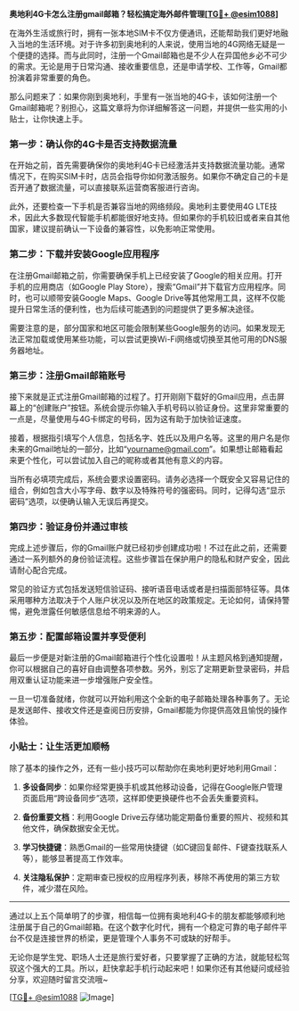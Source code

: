 **奥地利4G卡怎么注册gmail邮箱？轻松搞定海外邮件管理[[TG💪+ @esim1088](https://t.me/s/esim1088)]**

在海外生活或旅行时，拥有一张本地SIM卡不仅方便通讯，还能帮助我们更好地融入当地的生活环境。对于许多初到奥地利的人来说，使用当地的4G网络无疑是一个便捷的选择。而与此同时，注册一个Gmail邮箱也是不少人在异国他乡必不可少的需求。无论是用于日常沟通、接收重要信息，还是申请学校、工作等，Gmail都扮演着非常重要的角色。

那么问题来了：如果你刚到奥地利，手里有一张当地的4G卡，该如何注册一个Gmail邮箱呢？别担心，这篇文章将为你详细解答这一问题，并提供一些实用的小贴士，让你快速上手。

### **第一步：确认你的4G卡是否支持数据流量**

在开始之前，首先需要确保你的奥地利4G卡已经激活并支持数据流量功能。通常情况下，在购买SIM卡时，店员会指导你如何激活服务。如果你不确定自己的卡是否开通了数据流量，可以直接联系运营商客服进行咨询。

此外，还要检查一下手机是否兼容当地的网络频段。奥地利主要使用4G LTE技术，因此大多数现代智能手机都能很好地支持。但如果你的手机较旧或者来自其他国家，建议提前确认一下设备的兼容性，以免影响正常使用。

### **第二步：下载并安装Google应用程序**

在注册Gmail邮箱之前，你需要确保手机上已经安装了Google的相关应用。打开手机的应用商店（如Google Play Store），搜索“Gmail”并下载官方应用程序。同时，也可以顺带安装Google Maps、Google Drive等其他常用工具，这样不仅能提升日常生活的便利性，也为后续可能遇到的问题提供了更多解决途径。

需要注意的是，部分国家和地区可能会限制某些Google服务的访问。如果发现无法正常加载或使用某些功能，可以尝试更换Wi-Fi网络或切换至其他可用的DNS服务器地址。

### **第三步：注册Gmail邮箱账号**

接下来就是正式注册Gmail邮箱的过程了。打开刚刚下载好的Gmail应用，点击屏幕上的“创建账户”按钮。系统会提示你输入手机号码以验证身份。这里非常重要的一点是，尽量使用与4G卡绑定的号码，因为这有助于加快验证速度。

接着，根据指引填写个人信息，包括名字、姓氏以及用户名等。这里的用户名是你未来的Gmail地址的一部分，比如“yourname@gmail.com”。如果想让邮箱看起来更个性化，可以尝试加入自己的昵称或者其他有意义的内容。

当所有必填项完成后，系统会要求设置密码。请务必选择一个既安全又容易记住的组合，例如包含大小写字母、数字以及特殊符号的强密码。同时，记得勾选“显示密码”选项，以便确认输入无误后再提交。

### **第四步：验证身份并通过审核**

完成上述步骤后，你的Gmail账户就已经初步创建成功啦！不过在此之前，还需要通过一系列额外的身份验证流程。这些步骤旨在保护用户的隐私和财产安全，因此请耐心配合完成。

常见的验证方式包括发送短信验证码、接听语音电话或者是扫描面部特征等。具体采用哪种方法取决于个人账户状况以及所在地区的政策规定。无论如何，请保持警惕，避免泄露任何敏感信息给不明来源的人。

### **第五步：配置邮箱设置并享受便利**

最后一步便是对新注册的Gmail邮箱进行个性化设置啦！从主题风格到通知提醒，你可以根据自己的喜好自由调整各项参数。另外，别忘了定期更新登录密码，并启用双重认证功能来进一步增强账户安全性。

一旦一切准备就绪，你就可以开始利用这个全新的电子邮箱处理各种事务了。无论是发送邮件、接收文件还是查阅日历安排，Gmail都能为你提供高效且愉悦的操作体验。

### **小贴士：让生活更加顺畅**

除了基本的操作之外，还有一些小技巧可以帮助你在奥地利更好地利用Gmail：

1. **多设备同步**：如果你经常更换手机或其他移动设备，记得在Google账户管理页面启用“跨设备同步”选项，这样即使更换硬件也不会丢失重要资料。
   
2. **备份重要文档**：利用Google Drive云存储功能定期备份重要的照片、视频和其他文件，确保数据安全无忧。
   
3. **学习快捷键**：熟悉Gmail的一些常用快捷键（如C键回复邮件、F键查找联系人等），能够显著提高工作效率。

4. **关注隐私保护**：定期审查已授权的应用程序列表，移除不再使用的第三方软件，减少潜在风险。

---

通过以上五个简单明了的步骤，相信每一位拥有奥地利4G卡的朋友都能够顺利地注册属于自己的Gmail邮箱。在这个数字化时代，拥有一个稳定可靠的电子邮件平台不仅是连接世界的桥梁，更是管理个人事务不可或缺的好帮手。

无论你是学生党、职场人士还是旅行爱好者，只要掌握了正确的方法，就能轻松驾驭这个强大的工具。所以，赶快拿起手机行动起来吧！如果你还有其他疑问或经验分享，欢迎随时留言交流哦~

[[TG💪+ @esim1088](https://t.me/s/esim1088) ![Image](https://i.postimg.cc/4NQfJmqS/Snipaste-2025-05-13-00-14-12.png)]